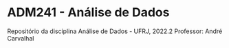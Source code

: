 # ADM241 - Análise de Dados 

<p> Repositório da disciplina Análise de Dados - UFRJ, 2022.2
Professor: André Carvalhal </p>

